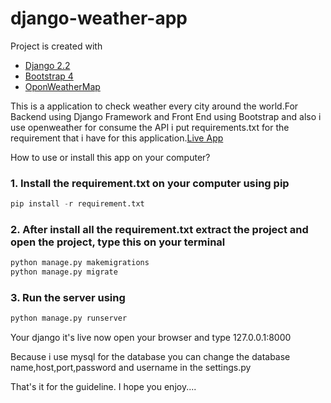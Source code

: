 # django-weather-app

Project is created with
* [Django 2.2](https://docs.djangoproject.com/en/2.2/)
* [Bootstrap 4](https://getbootstrap.com/)
* [OponWeatherMap](https://openweathermap.org/)

This is a application to check weather every city around the world.For Backend using Django Framework and Front End using Bootstrap and also i use openweather for consume the API
i put requirements.txt for the requirement that i have for this application.[Live App](https://dimasyot.pythonanywhere.com/)

How to use or install this app on your computer?
### 1. Install the requirement.txt on your computer using pip

```python
pip install -r requirement.txt
```

### 2.  After install all the requirement.txt extract the project and open the project, type this on your terminal 
```python
python manage.py makemigrations
python manage.py migrate
```

### 3. Run the server using 
```python
python manage.py runserver
```

Your django it's live now open your browser and type 127.0.0.1:8000


Because i use mysql for the database you can change the database name,host,port,password and username in the settings.py


That's it for the guideline. I hope you enjoy.... 
